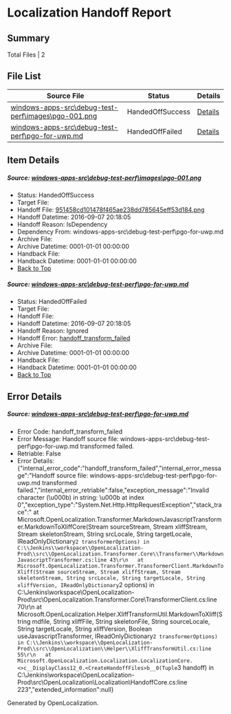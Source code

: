 # <a name='report-top'></a> Localization Handoff Report

## Summary
 Total Files | 2

## File List
 Source File | Status | Details 
 ----------- | ------ | ------- 
 [windows-apps-src\debug-test-perf\images\pgo-001.png](https://github.com/Microsoft/windows-apps/blob/51d2b04fccb516859a429b49dee50e70b4e35b69/windows-apps-src/debug-test-perf/images/pgo-001.png) | HandedOffSuccess | [Details](#951458cd101478f465ae238dd785645eff53d1843278)
 [windows-apps-src\debug-test-perf\pgo-for-uwp.md](https://github.com/Microsoft/windows-apps/blob/98a3c67d1afd20062fcbd5fca117f2ec81fea09b/windows-apps-src/debug-test-perf/pgo-for-uwp.md) | HandedOffFailed | [Details](#c3badddd79b5aad4bb2b5e626de43be2e05a4d5c3307)

## Item Details
##### <a name='951458cd101478f465ae238dd785645eff53d1843278'></a> Source: [windows-apps-src\debug-test-perf\images\pgo-001.png](https://github.com/Microsoft/windows-apps/blob/51d2b04fccb516859a429b49dee50e70b4e35b69/windows-apps-src/debug-test-perf/images/pgo-001.png)
* Status: HandedOffSuccess
* Target File: 
* Handoff File: [951458cd101478f465ae238dd785645eff53d184.png](https://github.com/Microsoft/WDG.handoff/blob/ef23d408fcdbf5f29195d8147e03521167f7ce2a/ol-handoff/Microsoft/windows-apps.pt-br/master/951458cd101478f465ae238dd785645eff53d184.png)
* Handoff Datetime: 2016-09-07 20:18:05
* Handoff Reason: IsDependency
* Dependency From: windows-apps-src\debug-test-perf\pgo-for-uwp.md
* Archive File: 
* Archive Datetime: 0001-01-01 00:00:00
* Handback File: 
* Handback Datetime: 0001-01-01 00:00:00
* [Back to Top](#report-top)

##### <a name='c3badddd79b5aad4bb2b5e626de43be2e05a4d5c3307'></a> Source: [windows-apps-src\debug-test-perf\pgo-for-uwp.md](https://github.com/Microsoft/windows-apps/blob/98a3c67d1afd20062fcbd5fca117f2ec81fea09b/windows-apps-src/debug-test-perf/pgo-for-uwp.md)
* Status: HandedOffFailed
* Target File: 
* Handoff File: 
* Handoff Datetime: 2016-09-07 20:18:05
* Handoff Reason: Ignored
* Handoff Error: [handoff_transform_failed](#c3badddd79b5aad4bb2b5e626de43be2e05a4d5c3307handoff_transform_failed)
* Archive File: 
* Archive Datetime: 0001-01-01 00:00:00
* Handback File: 
* Handback Datetime: 0001-01-01 00:00:00
* [Back to Top](#report-top)


## Error Details
##### <a name='c3badddd79b5aad4bb2b5e626de43be2e05a4d5c3307handoff_transform_failed'></a> Source: [windows-apps-src\debug-test-perf\pgo-for-uwp.md](#c3badddd79b5aad4bb2b5e626de43be2e05a4d5c3307)
* Error Code: handoff_transform_failed
* Error Message: Handoff source file: windows-apps-src\debug-test-perf\pgo-for-uwp.md transformed failed.
* Retriable: False
* Error Details: {"internal_error_code":"handoff_transform_failed","internal_error_message":"Handoff source file: windows-apps-src\\debug-test-perf\\pgo-for-uwp.md transformed failed.","internal_error_retriable":false,"exception_message":"Invalid character (\u000b) in string: \u000b at index 0","exception_type":"System.Net.Http.HttpRequestException","stack_trace":"   at Microsoft.OpenLocalization.Transformer.MarkdownJavascriptTransformer.MarkdownToXliffCore(Stream sourceStream, Stream xliffStream, Stream skeletonStream, String srcLocale, String targetLocale, IReadOnlyDictionary`2 transformerOptions) in C:\\Jenkins\\workspace\\OpenLocalization-Prod\\src\\OpenLocalization.Transformer.Core\\Transformer\\MarkdownJavascriptTransformer.cs:line 43\r\n   at Microsoft.OpenLocalization.Transformer.TransformerClient.MarkdownToXliff(Stream sourceStream, Stream xliffStream, Stream skeletonStream, String srcLocale, String targetLocale, String xliffVersion, IReadOnlyDictionary`2 options) in C:\\Jenkins\\workspace\\OpenLocalization-Prod\\src\\OpenLocalization.Transformer.Core\\TransformerClient.cs:line 70\r\n   at Microsoft.OpenLocalization.Helper.XliffTransformUtil.MarkdownToXliff(String mdfile, String xliffFile, String skeletonFile, String sourceLocale, String targetLocale, String xliffVersion, Boolean useJavascriptTransformer, IReadOnlyDictionary`2 transformerOptions) in C:\\Jenkins\\workspace\\OpenLocalization-Prod\\src\\OpenLocalization\\Helper\\XliffTransformUtil.cs:line 55\r\n   at Microsoft.OpenLocalization.Localization.LocalizationCore.<>c__DisplayClass12_0.<CreateHandoffFiles>b__0(Tuple`3 handoff) in C:\\Jenkins\\workspace\\OpenLocalization-Prod\\src\\OpenLocalization\\Localization\\HandoffCore.cs:line 223","extended_information":null}


Generated by OpenLocalization.
